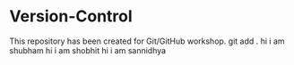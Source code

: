 # Version-Control
This repository has been created for Git/GitHub workshop.
git add .
hi i am shubham
hi i am shobhit
hi i am sannidhya